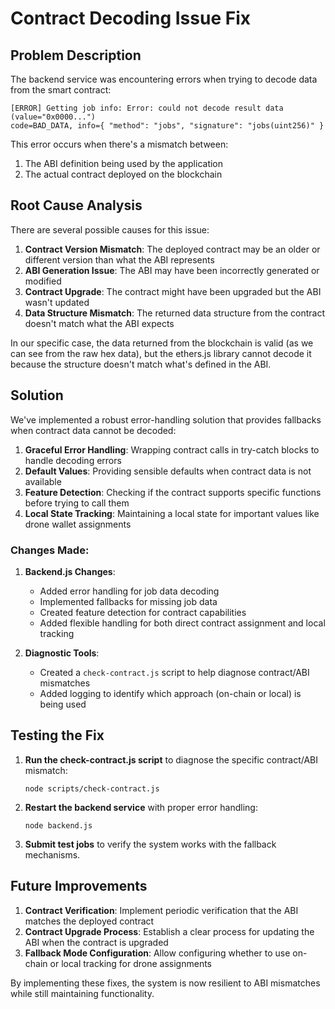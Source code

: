 # Contract Decoding Issue Fix

## Problem Description

The backend service was encountering errors when trying to decode data from the smart contract:

```
[ERROR] Getting job info: Error: could not decode result data (value="0x0000...") 
code=BAD_DATA, info={ "method": "jobs", "signature": "jobs(uint256)" }
```

This error occurs when there's a mismatch between:
1. The ABI definition being used by the application
2. The actual contract deployed on the blockchain

## Root Cause Analysis

There are several possible causes for this issue:

1. **Contract Version Mismatch**: The deployed contract may be an older or different version than what the ABI represents
2. **ABI Generation Issue**: The ABI may have been incorrectly generated or modified
3. **Contract Upgrade**: The contract might have been upgraded but the ABI wasn't updated
4. **Data Structure Mismatch**: The returned data structure from the contract doesn't match what the ABI expects

In our specific case, the data returned from the blockchain is valid (as we can see from the raw hex data), but the ethers.js library cannot decode it because the structure doesn't match what's defined in the ABI.

## Solution

We've implemented a robust error-handling solution that provides fallbacks when contract data cannot be decoded:

1. **Graceful Error Handling**: Wrapping contract calls in try-catch blocks to handle decoding errors
2. **Default Values**: Providing sensible defaults when contract data is not available
3. **Feature Detection**: Checking if the contract supports specific functions before trying to call them
4. **Local State Tracking**: Maintaining a local state for important values like drone wallet assignments

### Changes Made:

1. **Backend.js Changes**:
   - Added error handling for job data decoding
   - Implemented fallbacks for missing job data
   - Created feature detection for contract capabilities
   - Added flexible handling for both direct contract assignment and local tracking

2. **Diagnostic Tools**:
   - Created a `check-contract.js` script to help diagnose contract/ABI mismatches
   - Added logging to identify which approach (on-chain or local) is being used

## Testing the Fix

1. **Run the check-contract.js script** to diagnose the specific contract/ABI mismatch:
   ```
   node scripts/check-contract.js
   ```

2. **Restart the backend service** with proper error handling:
   ```
   node backend.js
   ```

3. **Submit test jobs** to verify the system works with the fallback mechanisms.

## Future Improvements

1. **Contract Verification**: Implement periodic verification that the ABI matches the deployed contract
2. **Contract Upgrade Process**: Establish a clear process for updating the ABI when the contract is upgraded
3. **Fallback Mode Configuration**: Allow configuring whether to use on-chain or local tracking for drone assignments

By implementing these fixes, the system is now resilient to ABI mismatches while still maintaining functionality.
